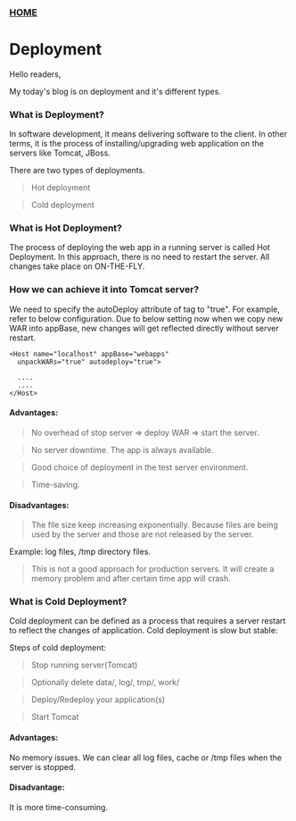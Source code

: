 ### [HOME](https://krishna-waidande-dev.github.io/)

# Deployment

Hello readers,

My today's blog is on deployment and it's different types.


### What is Deployment?
In software development, it means delivering software to the client. 
In other terms, it is the process of installing/upgrading web application on the servers like Tomcat, JBoss.


There are two types of deployments.

> Hot deployment

> Cold deployment


### What is Hot Deployment?
The process of deploying the web app in a running server is called Hot Deployment. In this approach, there is no need to
restart the server. All changes take place on ON-THE-FLY.

### How we can achieve it into Tomcat server?
We need to specify the autoDeploy attribute of <Host> tag to "true". For example, refer to below configuration.
Due to below setting now when we copy new WAR into appBase, new changes will get reflected directly without server restart.

```
<Host name="localhost" appBase="webapps"
  unpackWARs="true" autodeploy="true">
  
  ....
  ....
</Host>
```


#### Advantages:

> No overhead of stop server => deploy WAR => start the server.

> No server downtime. The app is always available.

> Good choice of deployment in the test server environment.

> Time-saving.


#### Disadvantages:

> The file size keep increasing exponentially. Because files are being used by the server and those are not released by the server.

Example: log files, /tmp directory files.

> This is not a good approach for production servers. It will create a memory problem and after certain time app will crash.


### What is Cold Deployment?
Cold deployment can be defined as a process that requires a server restart to reflect the changes of application.
Cold deployment is slow but stable:

Steps of cold deployment:

> Stop running server(Tomcat)

> Optionally delete data/, log/, tmp/, work/

> Deploy/Redeploy your application(s)

> Start Tomcat


#### Advantages:

No memory issues. We can clear all log files, cache or /tmp files when the server is stopped.


#### Disadvantage:

It is more time-consuming.



